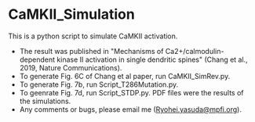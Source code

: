 # CaMKII_Simulation
This is a python script to simulate CaMKII activation. 
* The result was published in "Mechanisms of Ca2+/calmodulin-dependent kinase II activation in single dendritic spines" (Chang et al., 2019, Nature Communications). 
* To generate Fig. 6C of Chang et al paper, run CaMKII_SimRev.py. 
* To generate Fig. 7b, run Script_T286Mutation.py. 
* To geenrate Fig. 7d, run Script_STDP.py. PDF files were the results of the simulations. 
* Any comments or bugs, please email me (Ryohei.yasuda@mpfi.org).
